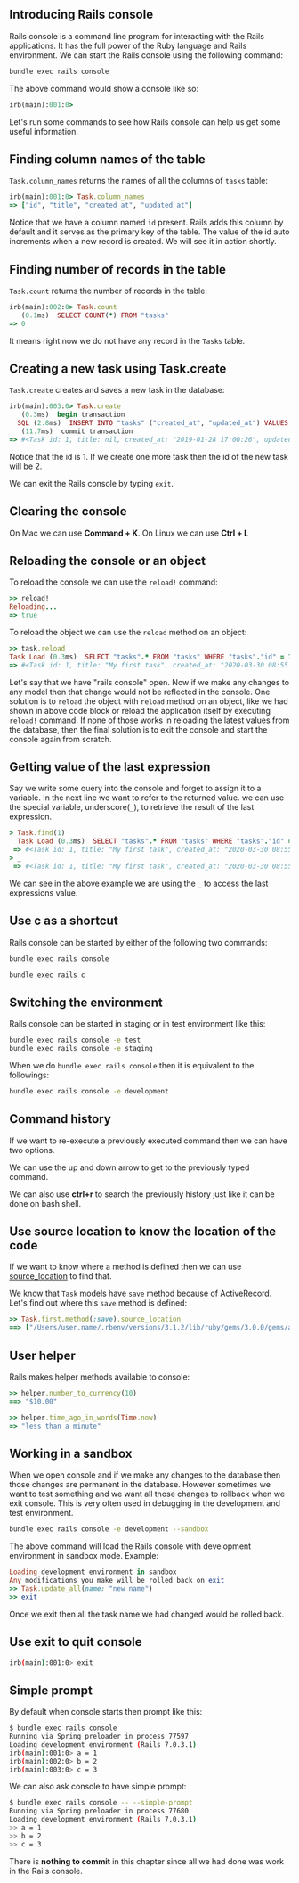 ## Introducing Rails console

Rails console is a command line program for interacting with the Rails
applications. It has the full power of the Ruby language and Rails environment.
We can start the Rails console using the following command:

```bash
bundle exec rails console
```

The above command would show a console like so:

```ruby
irb(main):001:0>
```

Let's run some commands to see how Rails console can help us get some useful
information.

## Finding column names of the table

`Task.column_names` returns the names of all the columns of `tasks` table:

```ruby
irb(main):001:0> Task.column_names
=> ["id", "title", "created_at", "updated_at"]
```

Notice that we have a column named `id` present. Rails adds this column by
default and it serves as the primary key of the table. The value of the id auto
increments when a new record is created. We will see it in action shortly.

## Finding number of records in the table

`Task.count` returns the number of records in the table:

```ruby
irb(main):002:0> Task.count
   (0.1ms)  SELECT COUNT(*) FROM "tasks"
=> 0
```

It means right now we do not have any record in the `Tasks` table.

## Creating a new task using Task.create

`Task.create` creates and saves a new task in the database:

```ruby
irb(main):003:0> Task.create
   (0.3ms)  begin transaction
  SQL (2.8ms)  INSERT INTO "tasks" ("created_at", "updated_at") VALUES (?, ?)  [["created_at", "2019-01-28 17:00:26.379031"], ["updated_at", "2019-01-28 17:00:26.379031"]]
   (11.7ms)  commit transaction
=> #<Task id: 1, title: nil, created_at: "2019-01-28 17:00:26", updated_at: "2019-01-28 17:00:26">
```

Notice that the id is 1. If we create one more task then the id of the new task
will be 2.

We can exit the Rails console by typing `exit`.

## Clearing the console

On Mac we can use **Command + K**. On Linux we can use **Ctrl + l**.

## Reloading the console or an object

To reload the console we can use the `reload!` command:

```ruby
>> reload!
Reloading...
=> true
```

To reload the object we can use the `reload` method on an object:

```ruby
>> task.reload
Task Load (0.3ms)  SELECT "tasks".* FROM "tasks" WHERE "tasks"."id" = ? LIMIT ?  [["id", 1], ["LIMIT", 1]]
=> #<Task id: 1, title: "My first task", created_at: "2020-03-30 08:55:09", updated_at: "2020-04-03 09:01:42">
```

Let's say that we have "rails console" open. Now if we make any changes to any
model then that change would not be reflected in the console. One solution is to
`reload` the object with `reload` method on an object, like we had shown in
above code block or reload the application itself by executing `reload!`
command. If none of those works in reloading the latest values from the
database, then the final solution is to exit the console and start the console
again from scratch.

## Getting value of the last expression

Say we write some query into the console and forget to assign it to a variable.
In the next line we want to refer to the returned value. we can use the special
variable, underscore(`_`), to retrieve the result of the last expression.

```ruby
> Task.find(1)
  Task Load (0.3ms)  SELECT "tasks".* FROM "tasks" WHERE "tasks"."id" = ? LIMIT ?  [["id", 1], ["LIMIT", 1]]
 => #<Task id: 1, title: "My first task", created_at: "2020-03-30 08:55:09", updated_at: "2020-04-03 09:01:42">
> _
 => #<Task id: 1, title: "My first task", created_at: "2020-03-30 08:55:09", updated_at: "2020-04-03 09:01:42">

```

We can see in the above example we are using the `_` to access the last
expressions value.

## Use c as a shortcut

Rails console can be started by either of the following two commands:

```bash
bundle exec rails console
```

```bash
bundle exec rails c
```

## Switching the environment

Rails console can be started in staging or in test environment like this:

```bash
bundle exec rails console -e test
bundle exec rails console -e staging
```

When we do `bundle exec rails console` then it is equivalent to the followings:

```bash
bundle exec rails console -e development
```

## Command history

If we want to re-execute a previously executed command then we can have two
options.

We can use the up and down arrow to get to the previously typed command.

We can also use **ctrl+r** to search the previously history just like it can be
done on bash shell.

## Use source location to know the location of the code

If we want to know where a method is defined then we can use
[source_location](https://apidock.com/ruby/Method/source_location) to find that.

We know that `Task` models have `save` method because of ActiveRecord. Let's
find out where this `save` method is defined:

```ruby
>> Task.first.method(:save).source_location
==> ["/Users/user.name/.rbenv/versions/3.1.2/lib/ruby/gems/3.0.0/gems/activerecord-6.1.4.1/lib/active_record/suppressor.rb", 43]
```

## User helper

Rails makes helper methods available to console:

```ruby
>> helper.number_to_currency(10)
==> "$10.00"

>> helper.time_ago_in_words(Time.now)
=> "less than a minute"
```

## Working in a sandbox

When we open console and if we make any changes to the database then those
changes are permanent in the database. However sometimes we want to test
something and we want all those changes to rollback when we exit console. This
is very often used in debugging in the development and test environment.

```bash
bundle exec rails console -e development --sandbox
```

The above command will load the Rails console with development environment in
sandbox mode. Example:

```ruby
Loading development environment in sandbox
Any modifications you make will be rolled back on exit
>> Task.update_all(name: "new name")
>> exit
```

Once we exit then all the task name we had changed would be rolled back.

## Use exit to quit console

```bash
irb(main):001:0> exit
```

## Simple prompt

By default when console starts then prompt like this:

```bash
$ bundle exec rails console
Running via Spring preloader in process 77597
Loading development environment (Rails 7.0.3.1)
irb(main):001:0> a = 1
irb(main):002:0> b = 2
irb(main):003:0> c = 3
```

We can also ask console to have simple prompt:

```bash
$ bundle exec rails console -- --simple-prompt
Running via Spring preloader in process 77680
Loading development environment (Rails 7.0.3.1)
>> a = 1
>> b = 2
>> c = 3
```

There is **nothing to commit** in this chapter since all we had done was work in
the Rails console.
